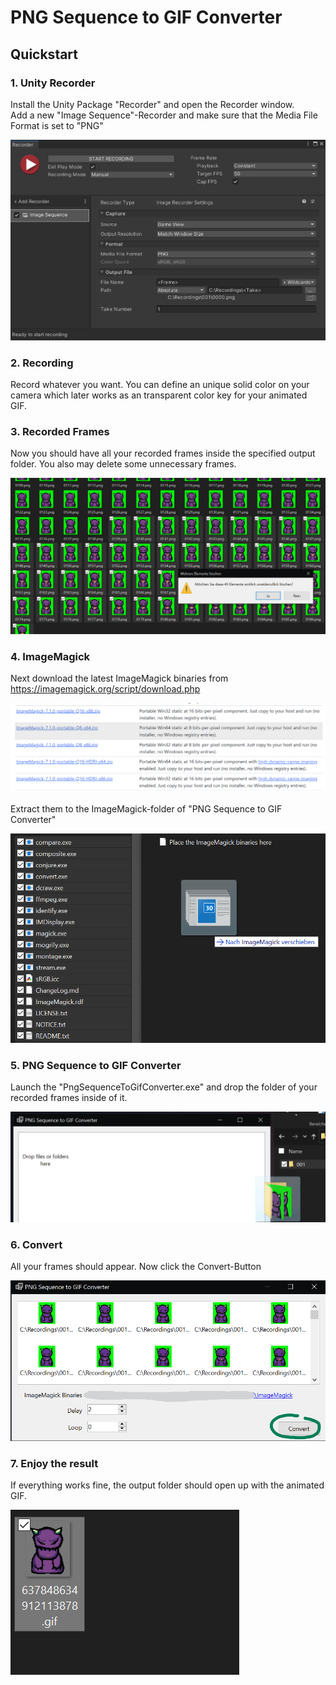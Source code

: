 # PNG Sequence to GIF Converter

## Quickstart

### 1. Unity Recorder

Install the Unity Package "Recorder" and open the Recorder window.<br>
Add a new "Image Sequence"-Recorder and make sure that the Media File Format is set to "PNG"

![](https://raw.githubusercontent.com/themelektaus/png-sequence-to-gif-converter/main/Screenshots/Example%20Screenshot%201.png)

### 2. Recording

Record whatever you want. You can define an unique solid color on your camera which later works as an transparent color key for your animated GIF.

### 3. Recorded Frames

Now you should have all your recorded frames inside the specified output folder. You also may delete some unnecessary frames.

![](https://raw.githubusercontent.com/themelektaus/png-sequence-to-gif-converter/main/Screenshots/Example%20Screenshot%202.png)

### 4. ImageMagick

Next download the latest ImageMagick binaries from https://imagemagick.org/script/download.php

![](https://raw.githubusercontent.com/themelektaus/png-sequence-to-gif-converter/main/Screenshots/Example%20Screenshot%203.png)

Extract them to the ImageMagick-folder of "PNG Sequence to GIF Converter"

![](https://raw.githubusercontent.com/themelektaus/png-sequence-to-gif-converter/main/Screenshots/Example%20Screenshot%204.png)

### 5. PNG Sequence to GIF Converter

Launch the "PngSequenceToGifConverter.exe" and drop the folder of your recorded frames inside of it.<br>

![](https://raw.githubusercontent.com/themelektaus/png-sequence-to-gif-converter/main/Screenshots/Example%20Screenshot%205.png)

### 6. Convert

All your frames should appear. Now click the Convert-Button

![](https://raw.githubusercontent.com/themelektaus/png-sequence-to-gif-converter/main/Screenshots/Example%20Screenshot%206.png)

### 7. Enjoy the result

If everything works fine, the output folder should open up with the animated GIF.

![](https://raw.githubusercontent.com/themelektaus/png-sequence-to-gif-converter/main/Screenshots/Example%20Screenshot%207.png)

